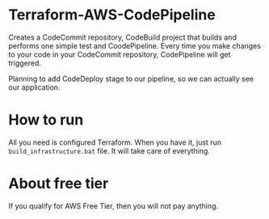 # Terraform-AWS-CodePipeline

Creates a CodeCommit repository, CodeBuild project that builds and performs one simple test and CoodePipeline. Every time you make changes to your code in your CodeCommit repository, CodePipeline will get triggered.

Planning to add CodeDeploy stage to our pipeline, so we can actually see our application.   

# How to run

All you need is configured Terraform. When you have it, just run `build_infrastructure.bat` file. It will take care of everything.

# About free tier

If you qualify for AWS Free Tier, then you will not pay anything.  
